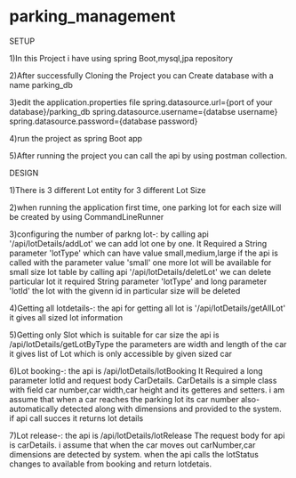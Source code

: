 # parking_management

SETUP

1)In this Project i have using spring Boot,mysql,jpa repository

2)After successfully Cloning the Project you can Create database with a name parking_db

3)edit the application.properties file
  spring.datasource.url={port of your database}/parking_db
  spring.datasource.username={databse username}
  spring.datasource.password={database password}

4)run the project as spring Boot app

5)After running the project you can call the api by using postman collection.
 
 DESIGN
 
 1)There is 3 different Lot entity for 3 different Lot Size
 
 2)when running the application first time, one parking lot for each size will be created by using CommandLineRunner
 
 3)configuring the number of parkng lot-:
    by calling api '/api/lotDetails/addLot' we can add lot one by one. 
    It Required a String parameter 'lotType' which can have value small,medium,large 
    if the api is called with the parameter value 'small' one more lot will be available for small size lot table
    by calling api '/api/lotDetails/deletLot' we can delete particular lot
    it required  String parameter 'lotType' and long parameter 'lotId'
    the lot with the givenn id in particular size will be deleted
 
 4)Getting all lotdetails-:
    the api for getting all lot is '/api/lotDetails/getAllLot'
    it gives all sized lot information
 
 5)Getting only Slot which is suitable for car size
     the api is /api/lotDetails/getLotByType
     the parameters are width and length of the car
     it gives  list of  Lot which is only accessible by given sized car
 
 6)Lot booking-:
     the api is /api/lotDetails/lotBooking 
      It Required a long parameter lotId and request body CarDetails.
      CarDetails is a simple class with field car number,car width,car height and its getteres and setters.
      i am assume that when a car reaches the parking lot its car number also-
          automatically detected along with dimensions and provided to the system.      
      if api call succes it returns lot details 
 
 7)Lot release-:
      the api is /api/lotDetails/lotRelease
      The request body for api is carDetails.
      i assume that when the car moves out carNumber,car dimensions are detected by system.
      when the api calls the lotStatus changes to available from booking and return lotdetais.
